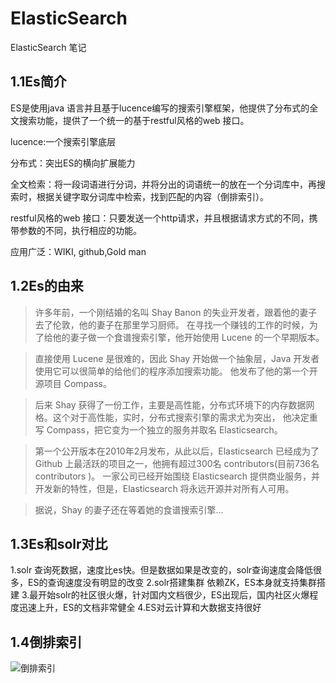 # ElasticSearch
ElasticSearch 笔记

## 1.1Es简介
ES是使用java 语言并且基于lucence编写的搜索引擎框架，他提供了分布式的全文搜索功能，提供了一个统一的基于restful风格的web 接口。

lucence:一个搜索引擎底层

分布式：突出ES的横向扩展能力

全文检索：将一段词语进行分词，并将分出的词语统一的放在一个分词库中，再搜索时，根据关键字取分词库中检索，找到匹配的内容（倒排索引）。

restful风格的web 接口：只要发送一个http请求，并且根据请求方式的不同，携带参数的不同，执行相应的功能。

应用广泛：WIKI, github,Gold man
## 1.2Es的由来
> 许多年前，一个刚结婚的名叫 Shay Banon 的失业开发者，跟着他的妻子去了伦敦，他的妻子在那里学习厨师。 在寻找一个赚钱的工作的时候，为了给他的妻子做一个食谱搜索引擎，他开始使用 Lucene 的一个早期版本。

> 直接使用 Lucene 是很难的，因此 Shay 开始做一个抽象层，Java 开发者使用它可以很简单的给他们的程序添加搜索功能。 他发布了他的第一个开源项目 Compass。

> 后来 Shay 获得了一份工作，主要是高性能，分布式环境下的内存数据网格。这个对于高性能，实时，分布式搜索引擎的需求尤为突出， 他决定重写 Compass，把它变为一个独立的服务并取名 Elasticsearch。

> 第一个公开版本在2010年2月发布，从此以后，Elasticsearch 已经成为了 Github 上最活跃的项目之一，他拥有超过300名 contributors(目前736名 contributors )。 一家公司已经开始围绕 Elasticsearch 提供商业服务，并开发新的特性，但是，Elasticsearch 将永远开源并对所有人可用。

> 据说，Shay 的妻子还在等着她的食谱搜索引擎…
## 1.3Es和solr对比
1.solr 查询死数据，速度比es快。但是数据如果是改变的，solr查询速度会降低很多，ES的查询速度没有明显的改变
2.solr搭建集群 依赖ZK，ES本身就支持集群搭建
3.最开始solr的社区很火爆，针对国内文档很少，ES出现后，国内社区火爆程度迅速上升，ES的文档非常健全
4.ES对云计算和大数据支持很好
## 1.4倒排索引
![倒排索引](11)
